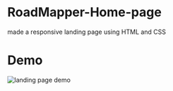 # RoadMapper-Home-page
made a responsive landing page using HTML and CSS

# Demo 
<img src="demo1.jpg" alt ="landing page demo" style= "width:700px height:420px">
